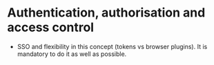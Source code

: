 # Authentication, authorisation and access control

- SSO and flexibility in this concept (tokens vs browser plugins). It is mandatory to do it as well as possible.
